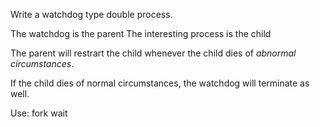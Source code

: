 Write a watchdog type double process.

The watchdog is the parent
The interesting process is the child

The parent will restrart the child whenever the child
dies of *abnormal circumstances*.

If the child dies of normal circumstances, the watchdog will
terminate as well.

Use:
	fork
	wait
